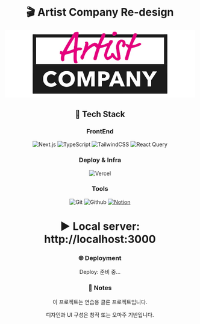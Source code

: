 <div align="center">

# 🎬 Artist Company Re-design

<img 
  src="https://raw.githubusercontent.com/lucy-kim04/ArtistCompany/develop/public/images/logo-crop.png"  />

## 🔧 Tech Stack

### FrontEnd

![Next.js](https://img.shields.io/badge/Next.js-000000?style=for-the-badge&logo=next.js&logoColor=white)
![TypeScript](https://img.shields.io/badge/TypeScript-3178C6?style=for-the-badge&logo=typescript&logoColor=white)
![TailwindCSS](https://img.shields.io/badge/Tailwind_CSS-06B6D4?style=for-the-badge&logo=tailwind-css&logoColor=white)
![React Query](https://img.shields.io/badge/React_Query-FF4154?style=for-the-badge&logo=react-query&logoColor=white)

### Deploy & Infra

![Vercel](https://img.shields.io/badge/Vercel-000000?style=for-the-badge&logo=vercel&logoColor=white)

### Tools

![Git](https://img.shields.io/badge/Git-F05032?style=for-the-badge&logo=git&logoColor=white)
![Github](https://img.shields.io/badge/GitHub-181717?style=for-the-badge&logo=github&logoColor=white)
[![Notion](https://img.shields.io/badge/Notion-000000?style=for-the-badge&logo=notion&logoColor=white)](https://www.notion.so/너의-노션-주소)


# ▶️ Local server: http://localhost:3000

### 🌐 Deployment

Deploy: 준비 중...

### 📝 Notes

이 프로젝트는 연습용 클론 프로젝트입니다.

디자인과 UI 구성은 창작 또는 오마주 기반입니다.

</div>
